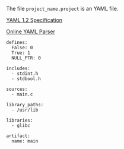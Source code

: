 The file `project_name.project` is an YAML file.

[YAML 1.2 Specification](http://www.yaml.org/spec/1.2/spec.html)

[Online YAML Parser](http://yaml-online-parser.appspot.com/)


```
defines:
  False: 0
  True: 1
  NULL_PTR: 0

includes:
  - stdint.h
  - stdbool.h

sources:
  - main.c

library_paths:
  - /usr/lib

libraries:
  - glibc

artifact:
  name: main

```
